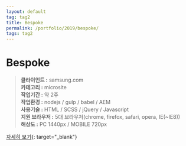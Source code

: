 ```yaml
---
layout: default
tag: tag2
title: Bespoke
permalink: /portfolio/2019/bespoke/
tags: tag2
---
```

# Bespoke
> **클라이언트 :** samsung.com   
> **카테고리 :** microsite   
> **작업기간 :** 약 2주      
> **작업환경 :** nodejs / gulp / babel / AEM   
> **사용기술 :** HTML / SCSS / jQuery / Javascript   
> **지원 브라우저 :** 5대 브라우저(chrome, firefox, safari, opera, IE(~IE8))   
> **해상도 :** PC 1440px / MOBILE 720px   

[자세히 보기](/src/2019/bespoke){: target="_blank"}
